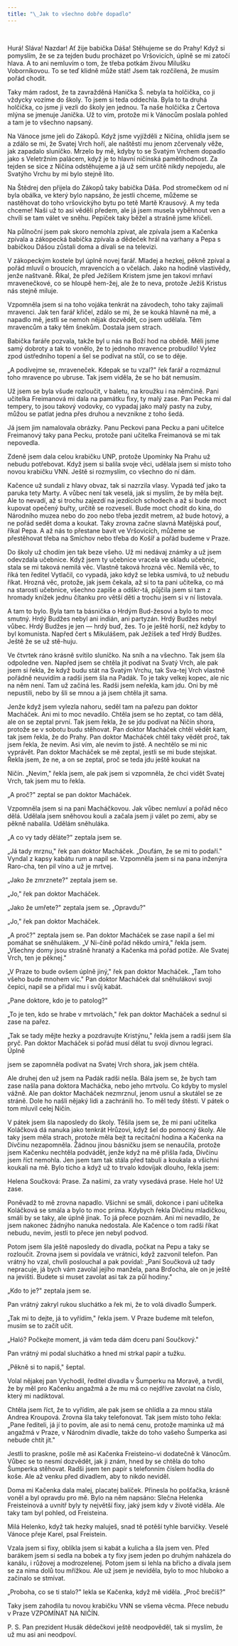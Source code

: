 ```yaml
---
title: "\_Jak to všechno dobře dopadlo"
---
```


 

Hurá! Sláva! Nazdar! Ať žije babička Dáša! Stěhujeme se do Prahy! Když si pomyslím, že se za tejden budu procházet po Vršovicích, úplně se mi zatočí hlava. A to ani nemluvím o tom, že třeba potkám živou Milušku Voborníkovou. To se teď klidně může stát! Jsem tak rozčilená, že musím pořád chodit.

Taky mám radost, že ta zavražděná Hanička Š. nebyla ta holčička, co ji vždycky vozíme do školy. To jsem si teda oddechla. Byla to ta druhá holčička, co jsme ji vezli do školy jen jednou. Ta naše holčička z Čertova mlýna se jmenuje Janička. Už to vím, protože mi k Vánocům poslala pohled a tam je to všechno napsaný.

Na Vánoce jsme jeli do Zákopů. Když jsme vyjížděli z Ničína, ohlídla jsem se a zdálo se mi, že Svatej Vrch hoří, ale naštěstí mu jenom zčervenaly věže, jak zapadalo sluníčko. Mrzelo by mě, kdyby to se Svatým Vrchem dopadlo jako s Veletržním palácem, když je to hlavní ničínská pamětihodnost. Za tejden se sice z Ničína odstěhujeme a já už sem určitě nikdy nepojedu, ale Svatýho Vrchu by mi bylo stejně líto.

Na Štědrej den přijela do Zákopů taky babička Dáša. Pod stromečkem od ní byla obálka, ve který bylo napsáno, že jestli chceme, můžeme se nastěhovat do toho vršovickýho bytu po tetě Martě Krausový. A my teda chceme! Naši už to asi věděli předem, ale já jsem musela vyběhnout ven a chvíli se tam válet ve sněhu. Pepíček taky běžel a strašně jsme křičeli.

Na půlnoční jsem pak skoro nemohla zpívat, ale zpívala jsem a Kačenka zpívala a zákopecká babička zpívala a dědeček hrál na varhany a Pepa s babičkou Dášou zůstali doma a dívali se na televizi.

V zákopeckým kostele byl úplně novej farář. Mladej a hezkej, pěkně zpíval a pořád mluvil o broucích, mravencích a o včelách. Jako na hodině vlastivědy, jenže naštvaně. Říkal, že před Ježíšem Kristem jsme jen takoví mrňaví mravenečkové, co se hloupě hem-žej, ale že to neva, protože Ježíš Kristus nás stejně miluje.

Vzpomněla jsem si na toho vojáka tenkrát na závodech, toho taky zajímali mravenci. Jak ten farář křičel, zdálo se mi, že se kouká hlavně na mě, a napadlo mě, jestli se nemoh nějak dozvědět, co jsem udělala. Těm mravencům a taky těm šnekům. Dostala jsem strach.

Babička faráře pozvala, takže byl u nás na Boží hod na obědě. Měli jsme samý dobroty a tak to vonělo, že to jednoho mravence probudilo! Vylez zpod ústředního topení a šel se podívat na stůl, co se to děje.

„A podívejme se, mraveneček. Kdepak se tu vzal?" řek farář a rozmáznul toho mravence po ubruse. Tak jsem viděla, že se ho bát nemusím.

Už jsem se byla všude rozloučit, v baletu, na kroužku i na němčině. Pani učitelka Freimanová mi dala na památku fixy, ty malý zase. Pan Pecka mi dal tempery, to jsou takový vodovky, co vypadaj jako malý pasty na zuby, můžou se patlat jedna přes druhou a nevznikne z toho šedá.

Já jsem jim namalovala obrázky. Panu Peckovi pana Pecku a pani učitelce Freimanový taky pana Pecku, protože pani učitelka Freimanová se mi tak nepovedla.

Zdeně jsem dala celou krabičku UNP, protože Upomínky Na Prahu už nebudu potřebovat. Když jsem si balila svoje věci, udělala jsem si místo toho novou krabičku VNN. Ještě si rozmyslím, co všechno do ní dám.

Kačence už sundali z hlavy obvaz, tak si nazrzila vlasy. Vypadá teď jako ta paruka tety Marty. A vůbec není tak veselá, jak si myslím, že by měla bejt. Ale to nevadí, až si trochu zajezdí na jezdících schodech a až si bude moct kupovat opečený buřty, určitě se rozveselí. Bude moct chodit do kina, do Národního muzea nebo do zoo nebo třeba jezdit metrem, až bude hotový, a ne pořád sedět doma a koukat. Taky zrovna začne slavná Matějská pouť, říkal Pepa. A až nás to přestane bavit ve Vršovicích, můžeme se přestěhovat třeba na Smíchov nebo třeba do Košíř a pořád budeme v Praze.

Do školy už chodím jen tak beze všeho. Už mi nedávaj známky a už jsem odevzdala učebnice. Když jsem ty učebnice vracela ve skladu učebnic, stala se mi taková nemilá věc. Vlastně taková hrozná věc. Nemilá věc, to říká ten ředitel Vytlačil, co vypadá, jako když se lebka usmívá, to už nebudu říkat. Hrozná věc, protože, jak jsem čekala, až si to ta pani učitelka, co má na starosti učebnice, všechno zapíše a odškr-tá, půjčila jsem si tam z hromady knížek jednu čítanku pro větší děti a trochu jsem si v ní listovala.

A tam to bylo. Byla tam ta básnička o Hrdým Bud-žesovi a bylo to moc smutný. Hrdý Budžes nebyl ani indián, ani partyzán. Hrdý Budžes nebyl vůbec. Hrdý Budžes je jen — hrdý buď, žes. To je ještě horší, než kdyby to byl komunista. Napřed čert s Mikulášem, pak Ježíšek a teď Hrdý Budžes. Ještě že se už stě-huju.

Ve čtvrtek ráno krásně svítilo sluníčko. Na sníh a na všechno. Tak jsem šla odpoledne ven. Napřed jsem se chtěla jít podívat na Svatý Vrch, ale pak jsem si řekla, že když budu stát na Svatým Vrchu, tak Sva-tej Vrch vlastně pořádně neuvidím a radši jsem šla na Padák. To je taky velkej kopec, ale nic na něm není. Tam už začíná les. Radši jsem neřekla, kam jdu. Oni by mě nepustili, nebo by šli se mnou a já jsem chtěla jít sama.

Jenže když jsem vylezla nahoru, seděl tam na pařezu pan doktor Macháček. Ani mi to moc nevadilo. Chtěla jsem se ho zeptat, co tam dělá, ale on se zeptal první. Tak jsem řekla, že se jdu podívat na Ničín shora, protože se v sobotu budu stěhovat. Pan doktor Macháček chtěl vědět kam, tak jsem řekla, že do Prahy. Pan doktor Macháček chtěl taky vědět proč, tak jsem řekla, že nevim. Asi vím, ale nevim to jistě. A nechtělo se mi nic vyprávět. Pan doktor Macháček se mě zeptal, jestli se mi bude stejskat. Řekla jsem, že ne, a on se zeptal, proč se teda jdu ještě koukat na

Ničín. „Nevim," řekla jsem, ale pak jsem si vzpomněla, že chci vidět Svatej Vrch, tak jsem mu to řekla.

„A proč?" zeptal se pan doktor Macháček.

Vzpomněla jsem si na pani Macháčkovou. Jak vůbec nemluví a pořád něco dělá. Udělala jsem sněhovou kouli a začala jsem ji válet po zemi, aby se pěkně nabalila. Udělám sněhuláka.

„A co vy tady děláte?" zeptala jsem se.

„Já tady mrznu," řek pan doktor Macháček. „Doufám, že se mi to podaří." Vyndal z kapsy kabátu rum a napil se. Vzpomněla jsem si na pana inženýra Raro-cha, ten pil víno a už je mrtvej.

„Jako že zmrznete?" zeptala jsem se.

„Jo," řek pan doktor Macháček.

„Jako že umřete?" zeptala jsem se. „Opravdu?"

„Jo," řek pan doktor Macháček.

„A proč?" zeptala jsem se. Pan doktor Macháček se zase napil a šel mi pomáhat se sněhulákem. „V Ni-číně pořád někdo umírá," řekla jsem. „Všechny domy jsou strašně hranatý a Kačenka má pořád potíže. Ale Svatej Vrch, ten je pěknej."

„V Praze to bude ovšem úplně jiný," řek pan doktor Macháček. „Tam toho všeho bude mnohem víc." Pan doktor Macháček dal sněhulákovi svoji čepici, napil se a přidal mu i svůj kabát.

„Pane doktore, kdo je to patolog?"

„To je ten, kdo se hrabe v mrtvolách," řek pan doktor Macháček a sednul si zase na pařez.

„Tak se tady mějte hezky a pozdravujte Kristýnu," řekla jsem a radši jsem šla pryč. Pan doktor Macháček si pořád musí dělat tu svoji divnou legraci. Úplně

jsem se zapomněla podívat na Svatej Vrch shora, jak jsem chtěla.

Ale druhej den už jsem na Padák radši nešla. Bála jsem se, že bych tam zase našla pana doktora Macháčka, nebo jeho mrtvolu. Co kdyby to myslel vážně. Ale pan doktor Macháček nezmrznul, jenom usnul a skutálel se ze stráně. Dole ho našli nějaký lidi a zachránili ho. To měl tedy štěstí. V pátek o tom mluvil celej Ničín.

V pátek jsem šla naposledy do školy. Těšila jsem se, že mi pani učitelka Koláčková dá nanuka jako tenkrát Hrůzovi, když šel do pomocný školy. Ale taky jsem měla strach, protože měla bejt ta recitační hodina a Kačenka na Dívčinu nezapomněla. Žádnou jinou básničku jsem se nenaučila, protože jsem Kačenku nechtěla podvádět, jenže když na mě přišla řada, Dívčinu jsem říct nemohla. Jen jsem tam tak stála před tabulí a koukala a všichni koukali na mě. Bylo ticho a když už to trvalo kdovíjak dlouho, řekla jsem:

Helena Součková: Prase. Za našimi, za vraty vysedává prase. Hele ho! Už zase.

Poněvadž to mě zrovna napadlo. Všichni se smáli, dokonce i pani učitelka Koláčková se smála a bylo to moc príma. Kdybych řekla Dívčinu mladičkou, smáli by se taky, ale úplně jinak. To já přece poznám. Ani mi nevadilo, že jsem nakonec žádnýho nanuka nedostala. Ale Kačence o tom radši říkat nebudu, nevím, jestli to přece jen nebyl podvod.

Potom jsem šla ještě naposledy do divadla, počkat na Pepu a taky se rozloučit. Zrovna jsem si povídala ve vrátnici, když zazvonil telefon. Pan vrátný ho vzal, chvíli poslouchal a pak povídal: „Paní Součková už tady nepracuje, já bych vám zavolal jejího manžela, pana Brďocha, ale on je ještě na jevišti. Budete si muset zavolat asi tak za půl hodiny."

„Kdo to je?" zeptala jsem se.

Pan vrátný zakryl rukou sluchátko a řek mi, že to volá divadlo Šumperk.

„Tak mi to dejte, já to vyřídím," řekla jsem. V Praze budeme mít telefon, musím se to začít učit.

„Haló? Počkejte moment, já vám teda dám dceru paní Součkový."

Pan vrátný mi podal sluchátko a hned mi strkal papír a tužku.

„Pěkně si to napiš," šeptal.

Volal nějakej pan Vychodil, ředitel divadla v Šumperku na Moravě, a tvrdil, že by měl pro Kačenku angažmá a že mu má co nejdříve zavolat na číslo, který mi nadiktoval.

Chtěla jsem říct, že to vyřídím, ale pak jsem se ohlídla a za mnou stála Andrea Kroupová. Zrovna šla taky telefonovat. Tak jsem místo toho řekla: „Pane řediteli, já jí to povím, ale asi to nemá cenu, protože maminka už má angažmá v Praze, v Národním divadle, takže do toho vašeho Šumperka asi nebude chtít jít."

Jestli to praskne, pošle mě asi Kačenka Freisteino-vi dodatečně k Vánocům. Vůbec se to nesmí dozvědět, jak ji znám, hned by se chtěla do toho Šumperka stěhovat. Radši jsem ten papír s telefonním číslem hodila do koše. Ale až venku před divadlem, aby to nikdo neviděl.

Doma mi Kačenka dala malej, placatej balíček. Přinesla ho pošťačka, krásně voněl a byl opravdu pro mě. Bylo na něm napsáno: Slečna Helenka Freisteinová a uvnitř byly ty největší fixy, jaký jsem kdy v životě viděla. Ale taky tam byl pohled, od Freisteina.

Milá Helenko, když tak hezky maluješ, snad tě potěší tyhle barvičky. Veselé Vánoce přeje Karel, psal Freistein.

Vzala jsem si fixy, oblíkla jsem si kabát a kulicha a šla jsem ven. Před barákem jsem si sedla na bobek a ty fixy jsem jeden po druhým naházela do kanálu, i růžovej a modrozelenej. Potom jsem si lehla na břicho a dívala jsem se za nima dolů tou mřížkou. Ale už jsem je neviděla, bylo to moc hluboko a začínalo se stmívat.

„Proboha, co se ti stalo?" lekla se Kačenka, když mě viděla. „Proč brečíš?"

Taky jsem zahodila tu novou krabičku VNN se všema věcma. Přece nebudu v Praze VZPOMÍNAT NA NIČÍN.

P. S. Pan prezident Husák dědečkovi ještě neodpověděl, tak si myslím, že už mu asi ani neodpoví.
